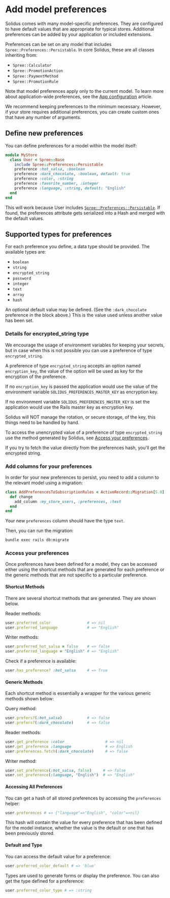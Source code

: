 # Add model preferences

Solidus comes with many model-specific preferences. They are configured to have
default values that are appropriate for typical stores. Additional preferences
can be added by your application or included extensions.

Preferences can be set on any model that includes `Spree::Preferences::Persistable`.
In core Solidus, these are all classes inheriting from:

  - `Spree::Calculator`
  - `Spree::PromotionAction`
  - `Spree::PaymentMethod`
  - `Spree::PromotionRule`

Note that model preferences apply only to the current model. To learn more about
application-wide preferences, see the [App configuration][app-configuration]
article.

We recommend keeping preferences to the minimum necessary. However, if your
store requires additional preferences, you can create custom ones that
have any number of arguments.

## Define new preferences

You can define preferences for a model within the model itself:

```ruby
module MyStore
  class User < Spree::Base
    include Spree::Preferences::Persistable
    preference :hot_salsa, :boolean
    preference :dark_chocolate, :boolean, default: true
    preference :color, :string
    preference :favorite_number, :integer
    preference :language, :string, default: "English"
  end
end
```

This will work because User includes [`Spree::Preferences::Persistable`][spree-persistable]. If found,
the preferences attribute gets serialized into a Hash and merged with the default values.

<!-- TODO:
  Let's replace this example code with something a little more realistic. What
  kind of object would a store want multiple custom preferences on?
-->

## Supported types for preferences

For each preference you define, a data type should be provided. The available
types are:

- `boolean`
- `string`
- `encrypted_string`
- `password`
- `integer`
- `text`
- `array`
- `hash`

An optional default value may be defined. (See the `:dark_chocolate` preference
in the block above.) This is the value used unless another value has been set.

### Details for encrypted_string type

We encourage the usage of environment variables for keeping your secrets,
but in case when this is not possible you can use a preference of type
`encrypted_string`.

A preference of type `encrypted_string` accepts an option named `encryption_key`,
the value of the option will be used as key for the encryption of the preference.

If no `encryption_key` is passed the application would use the value of the
environment variable `SOLIDUS_PREFERENCES_MASTER_KEY` as encryption key.

If no environment variable `SOLIDUS_PREFERENCES_MASTER_KEY` is set the application
would use the Rails master key as encryption key.

Solidus will NOT manage the rotation, or secure storage, of the key, this things
need to be handled by hand.

To access the unencrypted value of a preference of type `encrypted_string` use the method generated
by Solidus, see [Access your preferences](#access-your-preferences).

If you try to fetch the value directly from the preferences hash, you'll get the encrypted string.

### Add columns for your preferences

In order for your new preferences to persist, you need to add a column to the
relevant model using a migration:

```ruby
class AddPreferencesToSubscriptionRules < ActiveRecord::Migration[5.0]
  def change
    add_column :my_store_users, :preferences, :text
  end
end
```

Your new `preferences` column should have the type `text`.

Then, you can run the migration:

```bash
bundle exec rails db:migrate
```

### Access your preferences

Once preferences have been defined for a model, they can be accessed either using the shortcut methods that are generated for each preference or the generic methods that are not specific to a particular preference.

#### Shortcut Methods

There are several shortcut methods that are generated. They are shown below.

Reader methods:

```ruby
user.preferred_color                # => nil
user.preferred_language             # => "English"
```

Writer methods:

```ruby
user.preferred_hot_salsa = false    # => false
user.preferred_language = "English" # => "English"
```

Check if a preference is available:

```ruby
user.has_preference? :hot_salsa     # => True
```

#### Generic Methods

Each shortcut method is essentially a wrapper for the various generic methods shown below:

Query method:

```ruby
user.prefers?(:hot_salsa)           # => false
user.prefers?(:dark_chocolate)      # => false
```

Reader methods:

```ruby
user.get_preference :color                  # => nil
user.get_preference :language               # => English
user.preferences.fetch(:dark_chocolate)     # => false
```

Writer method:

```ruby
user.set_preference(:hot_salsa, false)     # => false
user.set_preference(:language, "English")  # => "English"
```

#### Accessing All Preferences

You can get a hash of all stored preferences by accessing the `preferences` helper:

```ruby
user.preferences # => {"language"=>"English", "color"=>nil}
```

This hash will contain the value for every preference that has been defined for the model instance, whether the value is the default or one that has been previously stored.

#### Default and Type

You can access the default value for a preference:

```ruby
user.preferred_color_default # => 'blue'
```

Types are used to generate forms or display the preference. You can also get the type defined for a preference:

```ruby
user.preferred_color_type # => :string
```

[app-configuration]: app-configuration.html
[spree-persistable]: https://github.com/solidusio/solidus/blob/master/core/lib/spree/preferences/persistable.rb
